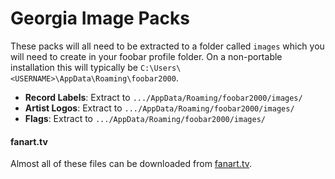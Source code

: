 # Georgia Image Packs

These packs will all need to be extracted to a folder called `images` which you will need to create in your foobar profile folder. On a non-portable installation this will typically be `C:\Users\<USERNAME>\AppData\Roaming\foobar2000`.

* **Record Labels**: Extract to `.../AppData/Roaming/foobar2000/images/`
* **Artist Logos**: Extract to `.../AppData/Roaming/foobar2000/images/`
* **Flags**: Extract to `.../AppData/Roaming/foobar2000/images/`

#### fanart.tv

Almost all of these files can be downloaded from [fanart.tv](https://fanart.tv).